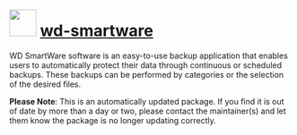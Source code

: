 # <img src="https://cdn.jsdelivr.net/gh/mkevenaar/chocolatey-packages@85080cd8d1b6a862fb4ebf61ad63632819ffe416/icons/wd-smartware.png" width="48" height="48"/> [wd-smartware](https://chocolatey.org/packages/wd-smartware)

WD SmartWare software is an easy-to-use backup application that enables users to automatically protect their data through continuous or scheduled backups. These backups can be performed by categories or the selection of the desired files.

**Please Note**: This is an automatically updated package. If you find it is
out of date by more than a day or two, please contact the maintainer(s) and
let them know the package is no longer updating correctly.
